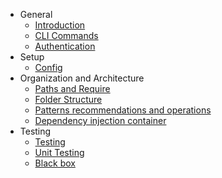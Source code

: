 - General
  - [Introduction](/)
  - [CLI Commands](general/cli-commands.md)
  - [Authentication](general/authentication.md)
- Setup
  - [Config](setup/config.md)
- Organization and Architecture
  - [Paths and Require](organization-architecture/paths-require.md)
  - [Folder Structure](organization-architecture/folder-structure.md)
  - [Patterns recommendations and operations](organization-architecture/recommendation.md)
  - [Dependency injection container](organization-architecture/di-container.md)
- Testing
  - [Testing](testing/testing.md)
  - [Unit Testing](testing/unit-testing.md)
  - [Black box](testing/black-box.md)

